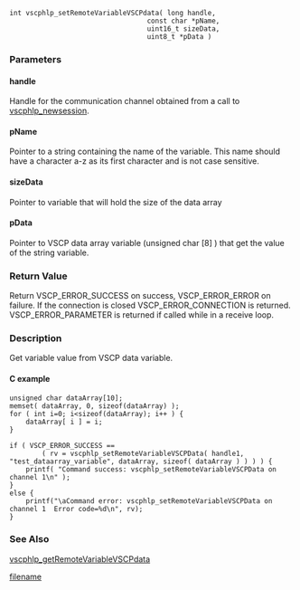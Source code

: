 

```clike
int vscphlp_setRemoteVariableVSCPdata( long handle, 
                                  const char *pName, 
                                  uint16_t sizeData, 
                                  uint8_t *pData )
```

### Parameters

#### handle
Handle for the communication channel obtained from a call to [vscphlp_newsession](vscphlp_newsession.md).

#### pName
Pointer to a string containing the name of the variable. This name should have a character a-z as its first character and is not case sensitive.

#### sizeData
Pointer to variable that will hold the size of the data array

#### pData
Pointer to VSCP data array variable (unsigned char [8] ) that get the value of the string variable.

### Return Value
Return VSCP_ERROR_SUCCESS on success, VSCP_ERROR_ERROR on failure. If the connection is closed VSCP_ERROR_CONNECTION is returned. VSCP_ERROR_PARAMETER is returned if called while in a receive loop. 

### Description
Get variable value from VSCP data variable.

#### C example

```clike
unsigned char dataArray[10];
memset( dataArray, 0, sizeof(dataArray) );
for ( int i=0; i<sizeof(dataArray); i++ ) {
    dataArray[ i ] = i;    
}
 
if ( VSCP_ERROR_SUCCESS == 
        ( rv = vscphlp_setRemoteVariableVSCPData( handle1, "test_dataarray_variable", dataArray, sizeof( dataArray ) ) ) ) {
    printf( "Command success: vscphlp_setRemoteVariableVSCPData on channel 1\n" );
}
else {
    printf("\aCommand error: vscphlp_setRemoteVariableVSCPData on channel 1  Error code=%d\n", rv);
}
```

### See Also
[vscphlp_getRemoteVariableVSCPdata](vscphlp_getremotevariablevscpdata.md)



[filename](./bottom_copyright.md ':include')
